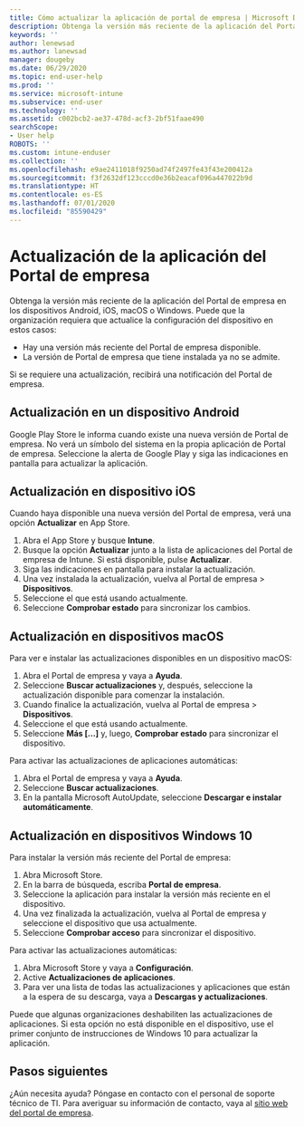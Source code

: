 ```yaml
---
title: Cómo actualizar la aplicación de portal de empresa | Microsoft Docs
description: Obtenga la versión más reciente de la aplicación del Portal de empresa en los dispositivos Android, iOS, macOS y Windows.
keywords: ''
author: lenewsad
ms.author: lanewsad
manager: dougeby
ms.date: 06/29/2020
ms.topic: end-user-help
ms.prod: ''
ms.service: microsoft-intune
ms.subservice: end-user
ms.technology: ''
ms.assetid: c002bcb2-ae37-478d-acf3-2bf51faae490
searchScope:
- User help
ROBOTS: ''
ms.custom: intune-enduser
ms.collection: ''
ms.openlocfilehash: e9ae2411018f9250ad74f2497fe43f43e200412a
ms.sourcegitcommit: f3f2632df123cccd0e36b2eacaf096a447022b9d
ms.translationtype: HT
ms.contentlocale: es-ES
ms.lasthandoff: 07/01/2020
ms.locfileid: "85590429"
---
```

# <a name="update-the-company-portal-app"></a>Actualización de la aplicación del Portal de empresa  
 
Obtenga la versión más reciente de la aplicación del Portal de empresa en los dispositivos Android, iOS, macOS o Windows. Puede que la organización requiera que actualice la configuración del dispositivo en estos casos:  

* Hay una versión más reciente del Portal de empresa disponible.
* La versión de Portal de empresa que tiene instalada ya no se admite. 

Si se requiere una actualización, recibirá una notificación del Portal de empresa.  

## <a name="update-on-android-device"></a>Actualización en un dispositivo Android  

Google Play Store le informa cuando existe una nueva versión de Portal de empresa. No verá un símbolo del sistema en la propia aplicación de Portal de empresa. Seleccione la alerta de Google Play y siga las indicaciones en pantalla para actualizar la aplicación. 

## <a name="update-on-ios-device"></a>Actualización en dispositivo iOS  

Cuando haya disponible una nueva versión del Portal de empresa, verá una opción **Actualizar** en App Store. 

1. Abra el App Store y busque **Intune**.  
2. Busque la opción **Actualizar** junto a la lista de aplicaciones del Portal de empresa de Intune. Si está disponible, pulse **Actualizar**. 
3. Siga las indicaciones en pantalla para instalar la actualización.
4. Una vez instalada la actualización, vuelva al Portal de empresa > **Dispositivos**. 
5. Seleccione el que está usando actualmente.
6. Seleccione **Comprobar estado** para sincronizar los cambios.  

## <a name="update-on-macos-device"></a>Actualización en dispositivos macOS  

Para ver e instalar las actualizaciones disponibles en un dispositivo macOS: 

1. Abra el Portal de empresa y vaya a **Ayuda**.  
2. Seleccione **Buscar actualizaciones** y, después, seleccione la actualización disponible para comenzar la instalación.  
4. Cuando finalice la actualización, vuelva al Portal de empresa > **Dispositivos**. 
5. Seleccione el que está usando actualmente.
6. Seleccione **Más […]** y, luego, **Comprobar estado** para sincronizar el dispositivo.  

Para activar las actualizaciones de aplicaciones automáticas: 
1. Abra el Portal de empresa y vaya a **Ayuda**.  
2. Seleccione **Buscar actualizaciones**.
3. En la pantalla Microsoft AutoUpdate, seleccione **Descargar e instalar automáticamente**.  


## <a name="update-on-windows-10-device"></a>Actualización en dispositivos Windows 10  

Para instalar la versión más reciente del Portal de empresa: 
1. Abra Microsoft Store.
2. En la barra de búsqueda, escriba **Portal de empresa**.  
3. Seleccione la aplicación para instalar la versión más reciente en el dispositivo. 
4. Una vez finalizada la actualización, vuelva al Portal de empresa y seleccione el dispositivo que usa actualmente.
5. Seleccione **Comprobar acceso** para sincronizar el dispositivo. 

Para activar las actualizaciones automáticas:  
1. Abra Microsoft Store y vaya a **Configuración**.  
2. Active **Actualizaciones de aplicaciones**.  
3. Para ver una lista de todas las actualizaciones y aplicaciones que están a la espera de su descarga, vaya a **Descargas y actualizaciones**.  

Puede que algunas organizaciones deshabiliten las actualizaciones de aplicaciones. Si esta opción no está disponible en el dispositivo, use el primer conjunto de instrucciones de Windows 10 para actualizar la aplicación. 

## <a name="next-steps"></a>Pasos siguientes  

¿Aún necesita ayuda? Póngase en contacto con el personal de soporte técnico de TI. Para averiguar su información de contacto, vaya al [sitio web del portal de empresa](https://go.microsoft.com/fwlink/?linkid=2010980).
